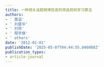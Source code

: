 ```yaml
---
title: 一种相关话题微博信息的筛选规则学习算法
authors:
- ' 莫溢'
- ' 刘盛华'
- ' 刘悦'
- ' 程学旗'
- ' others'
date: '2012-01-01'
publishDate: '2025-05-07T04:44:55.846088Z'
publication_types:
- article-journal
---
```

